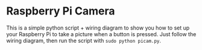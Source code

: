 # Raspberry Pi Camera

This is a simple python script + wiring diagram to show you how to set up your Raspberry Pi to take a picture when a button is pressed. Just follow the wiring diagram, then run the script with `sudo python picam.py`.
